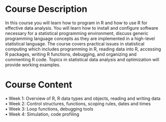 # Course Description  

In this course you will learn how to program in R and how to use R for effective data analysis. You will learn how to install and configure software necessary for a statistical programming environment, discuss generic programming language concepts as they are implemented in a high-level statistical language. The course covers practical issues in statistical computing which includes programming in R, reading data into R, accessing R packages, writing R functions, debugging, and organizing and commenting R code. Topics in statistical data analysis and optimization will provide working examples.  

# Course Content  
•	Week 1: Overview of R, R data types and objects, reading and writing data  
•	Week 2: Control structures, functions, scoping rules, dates and times  
•	Week 3: Loop functions, debugging tools  
•	Week 4: Simulation, code profiling  
